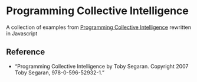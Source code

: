 # Programming Collective Intelligence

A collection of examples from [Programming Collective Intelligence](http://oreilly.com/catalog/9780596529321/) rewritten in Javascript

## Reference
- “Programming Collective Intelligence by Toby Segaran. Copyright 2007 Toby Segaran, 978-0-596-52932-1.”
